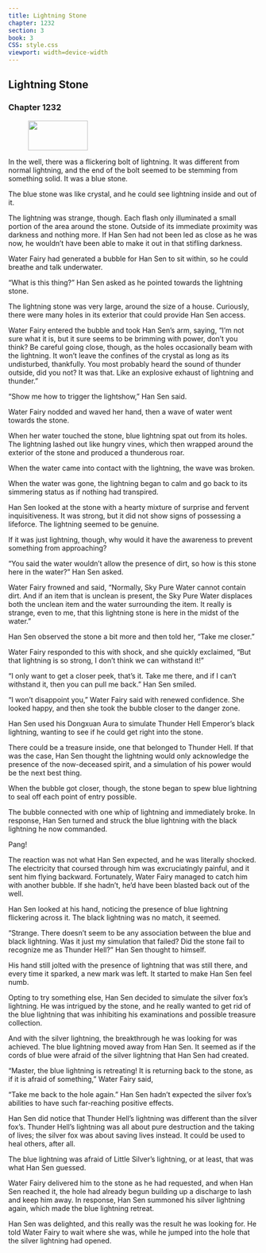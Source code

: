 ```yaml
---
title: Lightning Stone
chapter: 1232
section: 3
book: 3
CSS: style.css
viewport: width=device-width
---
```


## Lightning Stone

### Chapter 1232

<figure>
	<img src="../Images/gem.gif" alt="" id="gem" width="120" height="60" />
</figure>

In the well, there was a flickering bolt of lightning. It was different from normal lightning, and the end of the bolt seemed to be stemming from something solid. It was a blue stone.

The blue stone was like crystal, and he could see lightning inside and out of it.

The lightning was strange, though. Each flash only illuminated a small portion of the area around the stone. Outside of its immediate proximity was darkness and nothing more. If Han Sen had not been led as close as he was now, he wouldn’t have been able to make it out in that stifling darkness.

Water Fairy had generated a bubble for Han Sen to sit within, so he could breathe and talk underwater.

“What is this thing?” Han Sen asked as he pointed towards the lightning stone.

The lightning stone was very large, around the size of a house. Curiously, there were many holes in its exterior that could provide Han Sen access.

Water Fairy entered the bubble and took Han Sen’s arm, saying, “I’m not sure what it is, but it sure seems to be brimming with power, don’t you think? Be careful going close, though, as the holes occasionally beam with the lightning. It won’t leave the confines of the crystal as long as its undisturbed, thankfully. You most probably heard the sound of thunder outside, did you not? It was that. Like an explosive exhaust of lightning and thunder.”

“Show me how to trigger the lightshow,” Han Sen said.

Water Fairy nodded and waved her hand, then a wave of water went towards the stone.

When her water touched the stone, blue lightning spat out from its holes. The lightning lashed out like hungry vines, which then wrapped around the exterior of the stone and produced a thunderous roar.

When the water came into contact with the lightning, the wave was broken.

When the water was gone, the lightning began to calm and go back to its simmering status as if nothing had transpired.

Han Sen looked at the stone with a hearty mixture of surprise and fervent inquisitiveness. It was strong, but it did not show signs of possessing a lifeforce. The lightning seemed to be genuine.

If it was just lightning, though, why would it have the awareness to prevent something from approaching?

“You said the water wouldn’t allow the presence of dirt, so how is this stone here in the water?” Han Sen asked.

Water Fairy frowned and said, “Normally, Sky Pure Water cannot contain dirt. And if an item that is unclean is present, the Sky Pure Water displaces both the unclean item and the water surrounding the item. It really is strange, even to me, that this lightning stone is here in the midst of the water.”

Han Sen observed the stone a bit more and then told her, “Take me closer.”

Water Fairy responded to this with shock, and she quickly exclaimed, “But that lightning is so strong, I don’t think we can withstand it!”

“I only want to get a closer peek, that’s it. Take me there, and if I can’t withstand it, then you can pull me back.” Han Sen smiled.

“I won’t disappoint you,” Water Fairy said with renewed confidence. She looked happy, and then she took the bubble closer to the danger zone.

Han Sen used his Dongxuan Aura to simulate Thunder Hell Emperor’s black lightning, wanting to see if he could get right into the stone.

There could be a treasure inside, one that belonged to Thunder Hell. If that was the case, Han Sen thought the lightning would only acknowledge the presence of the now-deceased spirit, and a simulation of his power would be the next best thing.

When the bubble got closer, though, the stone began to spew blue lightning to seal off each point of entry possible.

The bubble connected with one whip of lightning and immediately broke. In response, Han Sen turned and struck the blue lightning with the black lightning he now commanded.

Pang!

The reaction was not what Han Sen expected, and he was literally shocked. The electricity that coursed through him was excruciatingly painful, and it sent him flying backward. Fortunately, Water Fairy managed to catch him with another bubble. If she hadn’t, he’d have been blasted back out of the well.

Han Sen looked at his hand, noticing the presence of blue lightning flickering across it. The black lightning was no match, it seemed.

“Strange. There doesn’t seem to be any association between the blue and black lightning. Was it just my simulation that failed? Did the stone fail to recognize me as Thunder Hell?” Han Sen thought to himself.

His hand still jolted with the presence of lightning that was still there, and every time it sparked, a new mark was left. It started to make Han Sen feel numb.

Opting to try something else, Han Sen decided to simulate the silver fox’s lightning. He was intrigued by the stone, and he really wanted to get rid of the blue lightning that was inhibiting his examinations and possible treasure collection.

And with the silver lightning, the breakthrough he was looking for was achieved. The blue lightning moved away from Han Sen. It seemed as if the cords of blue were afraid of the silver lightning that Han Sen had created.

“Master, the blue lightning is retreating! It is returning back to the stone, as if it is afraid of something,” Water Fairy said,

“Take me back to the hole again.” Han Sen hadn’t expected the silver fox’s abilities to have such far-reaching positive effects.

Han Sen did notice that Thunder Hell’s lightning was different than the silver fox’s. Thunder Hell’s lightning was all about pure destruction and the taking of lives; the silver fox was about saving lives instead. It could be used to heal others, after all.

The blue lightning was afraid of Little Silver’s lightning, or at least, that was what Han Sen guessed.

Water Fairy delivered him to the stone as he had requested, and when Han Sen reached it, the hole had already begun building up a discharge to lash and keep him away. In response, Han Sen summoned his silver lightning again, which made the blue lightning retreat.

Han Sen was delighted, and this really was the result he was looking for. He told Water Fairy to wait where she was, while he jumped into the hole that the silver lightning had opened.